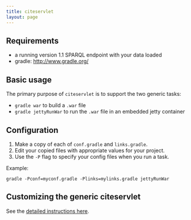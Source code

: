 ```yaml
---
title: citeservlet
layout: page
---
```





## Requirements

- a running version 1.1 SPARQL endpoint with your data loaded
- gradle: <http://www.gradle.org/>

## Basic usage

The primary purpose of `citeservlet` is to support the two generic tasks:

- `gradle war` to build a `.war` file
- `gradle jettyRunWar` to run the `.war` file in an embedded jetty container


## Configuration

1. Make a copy of each of `conf.gradle` and `links.gradle`.
2. Edit your copied files with appropriate values for your project.
3. Use the `-P` flag to specify your config files when you run a task.


Example:

    gradle -Pconf=myconf.gradle -Plinks=mylinks.gradle jettyRunWar
    
## Customizing the generic citeservlet

See the [detailed instructions here](customize).
